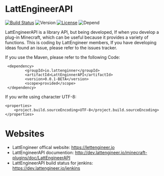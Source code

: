 # LattEngineerAPI
[![Build Status](https://travis-ci.org/LattEngineer/LattEngineerAPI.svg?branch=master)](https://travis-ci.org/LattEngineer/LattEngineerAPI) ![Version](https://img.shields.io/badge/Version-0.0.1--BETA-red.svg) [![License](https://img.shields.io/packagist/l/doctrine/orm.svg)](https://github.com/LattEngineer/LattEngineerAPI/blob/master/LICENSE.md) ![Depend](https://img.shields.io/david/strongloop/express.svg)

LattEngineerAPI is a library API, but being developed, If when you develop a plug-in Minecraft, which can be useful because it provides a variety of functions. This is coding by LattEngineer members, If you have developing ideas found an issue, please refer to the issues tracker.

If you use the Maven, please refer to the following Code:

     <dependency>
             <groupId>io.lattenginner</groupId>
             <artifactId>LattEnginnerAPI</artifactId>
             <version>0.0.1-BETA</version>
             <scope>provided</scope>
     </dependency>
     
If you write using character UTF-8:

    <properties>
        <project.build.sourceEncoding>UTF-8</project.build.sourceEncoding>
    </properties>

# Websites
* LattEngineer offical website: https://lettengineer.io
* LattEngineerAPI documention: http://dev.lattengineer.io/minecraft-plugins/doc/LattEngineerAPI
* LattEngineerAPI build status for jenkins: https://dev.lattengineer.io/jenkins
